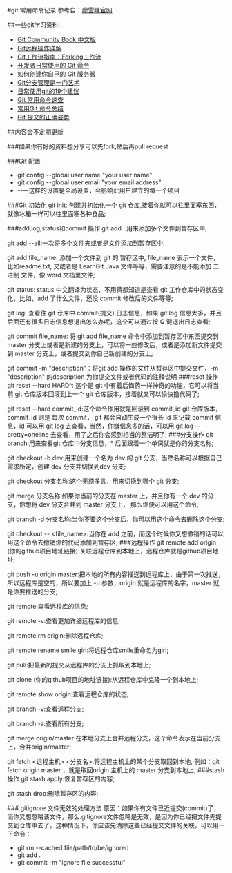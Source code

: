 
#git 常用命令记录
参考自：[廖雪峰官网](http://www.liaoxuefeng.com/wiki/0013739516305929606dd18361248578c67b8067c8c017b000)

##一些git学习资料:
* [Git Community Book 中文版](http://gitbook.liuhui998.com/index.html)<br>
* [Git远程操作详解](http://blog.jobbole.com/71091/)<br>
* [Git工作流指南：Forking工作流](http://blog.jobbole.com/76861/)<br>
* [开发者日常使用的 Git 命令](http://blog.jobbole.com/54184/)<br>
* [如何创建你自己的 Git 服务器](http://blog.jobbole.com/60505/)<br>
* [Git分支管理是一门艺术](http://blog.jobbole.com/13916/)<br>
* [日常使用git的19个建议](http://blog.jobbole.com/96088/)
* [Git 常用命令速查](http://www.alexkras.com/getting-started-with-git/)
* [常用Git 命令总结](http://www.pythontab.com/html/2015/linuxkaiyuan_1224/999.html)
* [Git 提交的正确姿势](https://mp.weixin.qq.com/s?__biz=MzA4MjU5NTY0NA==&mid=401840568&idx=1&sn=051879b73f32ab7bcbcfc2e3cdd85f07&scene=1&srcid=0107l8avY4frKW3kfhaIUoNY&key=41ecb04b0511100344d280ce4225cc8c4d97599af475ef134186f7df3a7b8ace7e0e2eebc59d96ca00d6c9abf1ebf9e2&ascene=0&uin=MjAyNzY1NTU%3D&devicetype=iMac+MacBookPro12%2C1+OSX+OSX+10.11.2+build(15C50)&version=11020201&pass_ticket=ymbjwf7oU6CeUuxBIkhi0U6TOA5EP5ZWHXbpm6NVy%2FY%3D)

##内容会不定期更新

###如果你有好的资料想分享可以先fork,然后再pull request

###Git 配置
* git config --global user.name "your user name"
* git config --global user.email "your email address"
* ----这样的设置是全局设置，会影响此用户建立的每一个项目

###Git 初始化
git init: 创建并初始化一个 git 仓库,接着你就可以往里面塞东西，就像冰箱一样可以往里面塞各种食品;

###add,log,status和commit 操作
git add .:用来添加多个文件到暂存区中;

git add --all:一次将多个文件夹或者是文件添加到暂存区中;

git add file_name: 添加一个文件到 git 的 暂存区中, file_name 表示一个文件，比如readme.txt, 又或者是 LearnGit.Java 文件等等，需要注意的是不能添加 二进制 文件，像 word 文档里文件;

git status: status 中文翻译为状态，不用猜都知道是查看 git 工作仓库中的状态变化，比如，add 了什么文件，还没 commit 修改后的文件等等;

git log: 查看往 git 仓库中 commit(提交) 日志信息，如果 git log 信息太多，并且后面还有很多日志信息想退出怎么办呢，这个可以通过按 Q 键退出日志查看;

git commit file_name: 将 git add file_name 命令中添加到暂存区中东西提交到master 分支上或者是新建的分支上，可以将一些修改后，或者是添加新文件提交到 master 分支上，或者提交到你自己新创建的分支上;

git commit -m "description"：将git add 操作的文件从暂存区中提交文件，-m "description" 的description 为你提交文件或者代码的注释说明
###reset 操作
git reset --hard HARD^: 这个是 git 中有着后悔药一样神奇的功能，它可以将当前 git 仓库版本回滚到上一个 git 仓库版本，接着就又可以愉快撸代码了;

git reset --hard commit_id:这个命令作用就是回滚到 commit_id git 仓库版本，commit_id 则是 每次 commit， git 都会自动生成一个很长 id 来记载 commit 信息，id 可以用 git log 去查看，当然，你嫌信息多的话，可以用 git log --pretty=oneline 去查看，用了之后你会感到相当的整洁明了;
###分支操作
git branch:用来查看git 仓库中分支信息，* 后面跟着一个单词就是你的分支名称;

git checkout -b dev:用来创建一个名为 dev 的 git 分支，当然名称可以根据自己需求所定，创建 dev 分支并切换到dev 分支;

git checkout 分支名称:这个无须多言，用来切换到哪个 git 分支;

git merge 分支名称:如果你当前的分支在 master 上，并且你有一个 dev 的分支，你想将 dev 分支合并到 master 分支上， 那么你便可以用这个命令;

git branch -d 分支名称:当你不要这个分支后，你可以用这个命令去删除这个分支;

git checkout -- <file_name>:当你在 add 之前，而这个时候你又想撤销的话可以用这个命令去撤销你的代码添加到暂存区;
###远程操作
git remote add origin (你的github项目地址链接):关联远程仓库到本地上，远程仓库就是github项目地址;

git push -u origin master:把本地的所有内容推送到远程库上，由于第一次推送，所以远程库是空的，所以要加上 -u 参数，origin 就是远程库的名字，master 就是你要推送的分支;

git remote:查看远程库的信息;

git remote -v:查看更加详细远程库的信息;

git remote rm origin:删除远程仓库;

git remote rename smile girl:将远程仓库smile重命名为girl;

git pull:把最新的提交从远程库的分支上抓取到本地上;

git clone (你的github项目的地址链接):从远程仓库中克隆一个到本地上;

git remote show origin:查看远程仓库的状态;

git branch -v:查看远程分支;

git branch -a:查看所有分支;

git merge origin/master:在本地分支上合并远程分支，这个命令表示在当前分支上，合并origin/master;

git fetch <远程主机> <分支名>:将远程主机上的某个分支取回到本地, 例如：git fetch origin master ，就是取回origin 主机上的 master 分支到本地上;
###stash 操作
git stash apply:恢复暂存区的内容;

git stash drop:删除暂存区的内容;

###.gitignore 文件无效的处理方法
原因：如果你有文件已近提交(commit)了，而你又想忽略该文件，那么.gitignore文件忽略是无效，是因为你已经把文件先提交到仓库中去了，这种情况下，你应该先清除这些已经提交文件的关联，可以用一下命令：
* git rm --cached file/path/to/be/ignored
* git add .
* git commit -m "ignore file successful"
